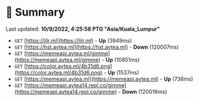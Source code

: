 # 📖 Summary
Last updated: **10/9/2022, 4:25:58 PTG "Asia/Kuala_Lumpur"**

- `GET` [https://lilr.ml](https://lilr.ml) - **Up** (3949ms)
- `GET` [https://hst.aytea.ml](https://hst.aytea.ml) - **Down** (120007ms)
- `GET` [https://memeapi.aytea.ml/gimme](https://memeapi.aytea.ml/gimme) - **Up** (10851ms)
- `GET` [https://color.aytea.ml/4b31d6.png](https://color.aytea.ml/4b31d6.png) - **Up** (1537ms)
- `GET` [https://memeapi.aytea.ml](https://memeapi.aytea.ml) - **Up** (736ms)
- `GET` [https://memeapi.aytea14.repl.co/gimme](https://memeapi.aytea14.repl.co/gimme) - **Down** (120016ms)
